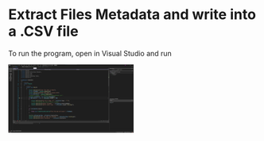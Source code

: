 # Extract Files Metadata and write into a .CSV file
<p> To run the program, open in Visual Studio and run <p>
<img src="torun.png" alt="how to run" style="width:50%;height:50%;">
